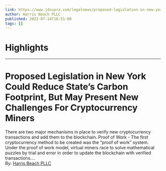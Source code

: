 ```yaml
---
link: https://www.jdsupra.com/legalnews/proposed-legislation-in-new-york-could-5410904/
author: Harris Beach PLLC
published: 2022-07-14T16:51:00
tags: []
---
```

# Highlights


---
# Proposed Legislation in New York Could Reduce State’s Carbon Footprint, But May Present New Challenges For Cryptocurrency Miners
There are two major mechanisms in place to verify new cryptocurrency transactions and add them to the blockchain. Proof of Work - The first cryptocurrency method to be created was the “proof of work” system. Under the proof of work model, virtual miners race to solve mathematical puzzles by trial and error in order to update the blockchain with verified transactions....  
By: [Harris Beach PLLC](https://www.jdsupra.com/profile/harris_beach/)